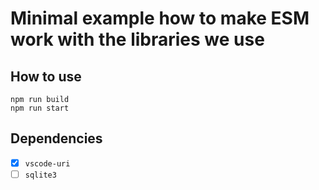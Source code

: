 # Minimal example how to make ESM work with the libraries we use

## How to use

```
npm run build
npm run start
```

## Dependencies

- [x] `vscode-uri`
- [ ] `sqlite3`